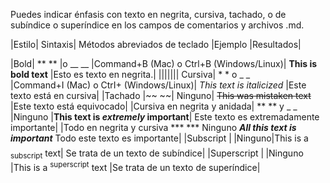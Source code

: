 
Puedes indicar énfasis con texto en negrita, cursiva, tachado, o de subíndice o superíndice en los campos de comentarios y archivos .md.

|Estilo|	Sintaxis|	Métodos abreviados de teclado	|Ejemplo	|Resultados|

|Bold|	** ** |o __ __	|Command+B (Mac) o Ctrl+B (Windows/Linux)|	**This is bold text**	|Esto es texto en negrita.|
|||||||
Cursiva|	* * o _ _     	|Command+I (Mac) o CtrI+ (Windows/Linux)|	_This text is italicized_	|Este texto está en cursiva|
|Tachado	|~~ ~~|	Ninguno|	~~This was mistaken text~~	|Este texto está equivocado|
|Cursiva en negrita y anidada|	** ** y _ _	|Ninguno	|**This text is _extremely_ important**|	Este texto es extremadamente importante|
|Todo en negrita y cursiva	*** ***	Ninguno	***All this text is important***	Todo este texto es importante|
|Subscript	|<sub> </sub>	|Ninguno|This is a <sub>subscript</sub> text|	Se trata de un texto de subíndice|
|Superscript	|<sup> </sup>	|Ninguno	|This is a <sup>superscript</sup> text	|Se trata de un texto de superíndice|
